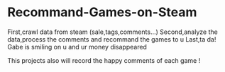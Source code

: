 # Recommand-Games-on-Steam
First,crawl data from steam (sale,tags,comments...)
Second,analyze the data,process the comments and recommand the games to u 
Last,ta da! Gabe is smiling on u and ur money disappeared

This projects also will record the happy comments of each game !
